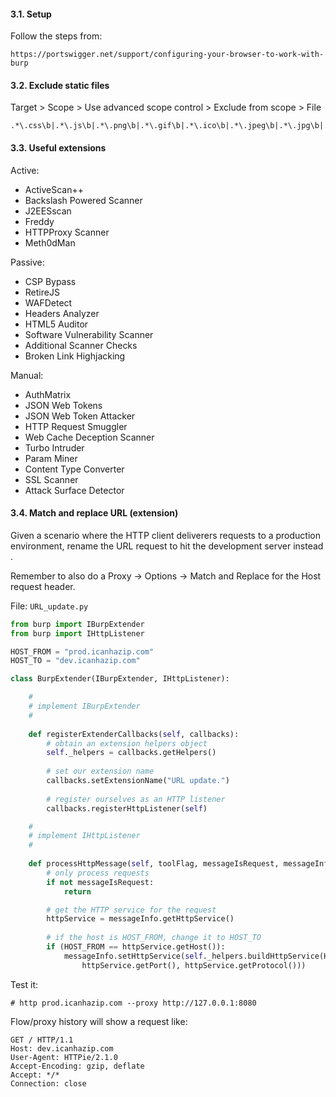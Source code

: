 #### 3.1. Setup

Follow the steps from:
```
https://portswigger.net/support/configuring-your-browser-to-work-with-burp
```


#### 3.2. Exclude static files

Target > Scope > Use advanced scope control > Exclude from scope > File
```
.*\.css\b|.*\.js\b|.*\.png\b|.*\.gif\b|.*\.ico\b|.*\.jpeg\b|.*\.jpg\b|.*\.ttf\b|.*\.svg\b|.*\.woff\b|.*\.woff2\b|.*\.otf\b
```


#### 3.3. Useful extensions

Active:
- ActiveScan++
- Backslash Powered Scanner
- J2EESscan
- Freddy
- HTTPProxy Scanner
- Meth0dMan

Passive:
- CSP Bypass
- RetireJS
- WAFDetect
- Headers Analyzer
- HTML5 Auditor
- Software Vulnerability Scanner
- Additional Scanner Checks
- Broken Link Highjacking

Manual:
- AuthMatrix
- JSON Web Tokens
- JSON Web Token Attacker
- HTTP Request Smuggler
- Web Cache Deception Scanner
- Turbo Intruder
- Param Miner
- Content Type Converter
- SSL Scanner
- Attack Surface Detector

#### 3.4. Match and replace URL (extension)

Given a scenario where the HTTP client deliverers requests to a production environment,
rename the URL request to hit the development server instead . 

Remember to also do a Proxy -> Options -> Match and Replace for the Host request header.

File: `URL_update.py`
```python
from burp import IBurpExtender
from burp import IHttpListener

HOST_FROM = "prod.icanhazip.com"
HOST_TO = "dev.icanhazip.com"

class BurpExtender(IBurpExtender, IHttpListener):

    #
    # implement IBurpExtender
    #
    
    def	registerExtenderCallbacks(self, callbacks):
        # obtain an extension helpers object
        self._helpers = callbacks.getHelpers()
        
        # set our extension name
        callbacks.setExtensionName("URL update.")
        
        # register ourselves as an HTTP listener
        callbacks.registerHttpListener(self)

    #
    # implement IHttpListener
    #
    
    def processHttpMessage(self, toolFlag, messageIsRequest, messageInfo):
        # only process requests
        if not messageIsRequest:
            return

        # get the HTTP service for the request
        httpService = messageInfo.getHttpService()
        
        # if the host is HOST_FROM, change it to HOST_TO
        if (HOST_FROM == httpService.getHost()):
            messageInfo.setHttpService(self._helpers.buildHttpService(HOST_TO,
                httpService.getPort(), httpService.getProtocol()))

```

Test it:
```
# http prod.icanhazip.com --proxy http://127.0.0.1:8080
```

Flow/proxy history will show a request like:
```
GET / HTTP/1.1
Host: dev.icanhazip.com
User-Agent: HTTPie/2.1.0
Accept-Encoding: gzip, deflate
Accept: */*
Connection: close
```
